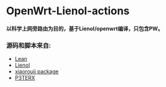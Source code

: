 # OpenWrt-Lienol-actions

#### 以科学上网旁路由为目的，基于Lienol/openwrt编译，只包含PW。

### 源码和脚本来自:

- [Lean](https://github.com/coolsnowwolf/lede)
- [Lienol](https://github.com/Lienol/openwrt )
- [xiaorouji package](https://github.com/xiaorouji/openwrt-passwall)
- [P3TERX](https://github.com/P3TERX/Actions-OpenWrt)
